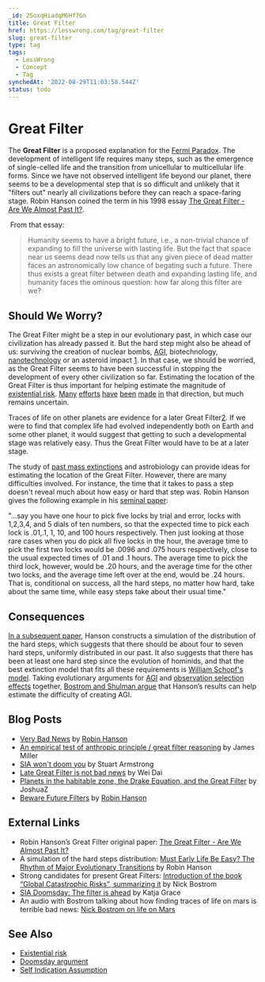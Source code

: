 ```yaml
---
_id: 25oxqHiadqM6Hf7Gn
title: Great Filter
href: https://lesswrong.com/tag/great-filter
slug: great-filter
type: tag
tags:
  - LessWrong
  - Concept
  - Tag
synchedAt: '2022-08-29T11:03:58.544Z'
status: todo
---
```


# Great Filter

The **Great Filter** is a proposed explanation for the [Fermi Paradox](http://en.wikipedia.org/wiki/Fermi_paradox). The development of intelligent life requires many steps, such as the emergence of single-celled life and the transition from unicellular to multicellular life forms. Since we have not observed intelligent life beyond our planet, there seems to be a developmental step that is so difficult and unlikely that it "filters out" nearly all civilizations before they can reach a space-faring stage. Robin Hanson coined the term in his 1998 essay [The Great Filter - Are We Almost Past It?](http://hanson.gmu.edu/greatfilter.html).

 From that essay:

> Humanity seems to have a bright future, i.e., a non-trivial chance of expanding to fill the universe with lasting life. But the fact that space near us seems dead now tells us that any given piece of dead matter faces an astronomically low chance of begating such a future. There thus exists a great filter between death and expanding lasting life, and humanity faces the ominous question: how far along this filter are we? 

## Should We Worry?

The Great Filter might be a step in our evolutionary past, in which case our civilization has already passed it. But the hard step might also be ahead of us: surviving the creation of nuclear bombs, [AGI](https://wiki.lesswrong.com/wiki/AGI), biotechnology, [nanotechnology](https://lessestwrong.com/tag/nanotechnology) or an asteroid impact [1](http://www.global-catastrophic-risks.com/docs/Chap01.pdf). In that case, we should be worried, as the Great Filter seems to have been successful in stopping the development of every other civilization so far. Estimating the location of the Great Filter is thus important for helping estimate the magnitude of [existential risk](https://lessestwrong.com/tag/existential-risk). [Many](http://hanson.gmu.edu/greatfilter.html) [efforts](http://hanson.gmu.edu/hardstep.pdf) [have](http://www.stat.berkeley.edu/~aldous/Papers/GF.pdf) [been](http://www.nickbostrom.com/papers/fermi.pdf) [made](http://www.global-catastrophic-risks.com/docs/Chap01.pdf) [in](http://meteuphoric.wordpress.com/2010/03/23/sia-doomsday-the-filter-is-ahead/) that direction, but much remains uncertain.

Traces of life on other planets are evidence for a later Great Filter[2](http://www.youtube.com/watch?v=_W8zu7lFmhY). If we were to find that complex life had evolved independently both on Earth and some other planet, it would suggest that getting to such a developmental stage was relatively easy. Thus the Great Filter would have to be at a later stage.

The study of [past mass extinctions](http://en.wikipedia.org/wiki/Extinction_event#Major_extinction_events) and astrobiology can provide ideas for estimating the location of the Great Filter. However, there are many difficulties involved. For instance, the time that it takes to pass a step doesn't reveal much about how easy or hard that step was. Robin Hanson gives the following example in his [seminal paper](http://hanson.gmu.edu/greatfilter.html):

"…say you have one hour to pick five locks by trial and error, locks with 1,2,3,4, and 5 dials of ten numbers, so that the expected time to pick each lock is .01,.1, 1, 10, and 100 hours respectively. Then just looking at those rare cases when you do pick all five locks in the hour, the average time to pick the first two locks would be .0096 and .075 hours respectively, close to the usual expected times of .01 and .1 hours. The average time to pick the third lock, however, would be .20 hours, and the average time for the other two locks, and the average time left over at the end, would be .24 hours. That is, conditional on success, all the hard steps, no matter how hard, take about the same time, while easy steps take about their usual time."

## Consequences

[In a subsequent paper](http://hanson.gmu.edu/hardstep.pdf), Hanson constructs a simulation of the distribution of the hard steps, which suggests that there should be about four to seven hard steps, uniformly distributed in our past. It also suggests that there has been at least one hard step since the evolution of hominids, and that the best extinction model that fits all these requirements is [William Schopf's model](http://www.pnas.org/content/91/15/6735.full.pdf). Taking evolutionary arguments for [AGI](https://wiki.lesswrong.com/wiki/AGI) and [observation selection effects](https://lessestwrong.com/tag/observation-selection-effect) together, [Bostrom and Shulman argue](http://www.nickbostrom.com/aievolution.pdf) that Hanson’s results can help estimate the difficulty of creating AGI.

## Blog Posts

- [Very Bad News](http://www.overcomingbias.com/2010/03/very-bad-news.html) by [Robin Hanson](https://lessestwrong.com/tag/robin-hanson)
- [An empirical test of anthropic principle / great filter reasoning](https://lessestwrong.com/lw/1z8/an_empirical_test_of_anthropic_principle_great/) by James Miller
- [SIA won't doom you](https://lessestwrong.com/lw/1zj/sia_wont_doom_you/) by Stuart Armstrong
- [Late Great Filter is not bad news](https://lessestwrong.com/lw/214/late_great_filter_is_not_bad_news/) by Wei Dai
- [Planets in the habitable zone, the Drake Equation, and the Great Filter](https://lessestwrong.com/lw/7w8/planets_in_the_habitable_zone_the_drake_equation/) by JoshuaZ
- [Beware Future Filters](http://www.overcomingbias.com/2010/11/beware-future-filters.html) by [Robin Hanson](https://lessestwrong.com/tag/robin-hanson)

## External Links

- Robin Hanson’s Great Filter original paper: [The Great Filter - Are We Almost Past It?](http://hanson.gmu.edu/greatfilter.html)
- A simulation of the hard steps distribution: [Must Early Life Be Easy? The Rhythm of Major Evolutionary Transitions](http://hanson.gmu.edu/hardstep.pdf) by Robin Hanson
- Strong candidates for present Great Filters: [Introduction of the book “Global Catastrophic Risks”, summarizing it](http://www.global-catastrophic-risks.com/docs/Chap01.pdf) by Nick Bostrom
- [SIA Doomsday: The filter is ahead](http://meteuphoric.wordpress.com/2010/03/23/sia-doomsday-the-filter-is-ahead/) by Katja Grace
- An audio with Bostrom talking about how finding traces of life on mars is terrible bad news: [Nick Bostrom on life on Mars](http://www.youtube.com/watch?v=_W8zu7lFmhY)

## See Also

- [Existential risk](https://lessestwrong.com/tag/existential-risk)
- [Doomsday argument](https://lessestwrong.com/tag/doomsday-argument)
- [Self Indication Assumption](https://lessestwrong.com/tag/self-indication-assumption)
